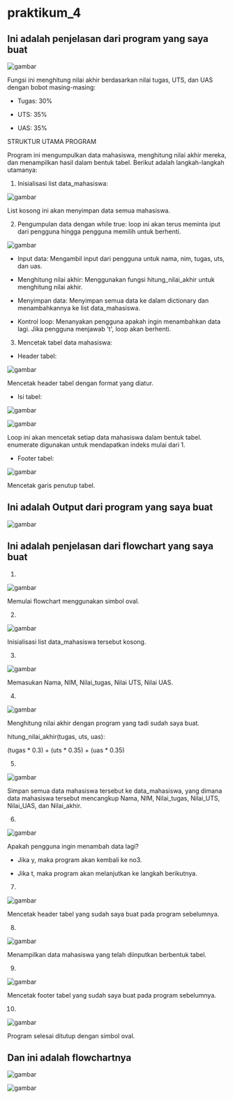 # praktikum_4

## Ini adalah penjelasan dari program yang saya buat

![gambar](screenshot4/data1)

Fungsi ini menghitung nilai akhir berdasarkan nilai tugas, UTS, dan UAS dengan bobot masing-masing:

- Tugas: 30%

- UTS: 35%

- UAS: 35%

STRUKTUR UTAMA PROGRAM

Program ini mengumpulkan data mahasiswa, menghitung nilai akhir mereka, dan menampilkan hasil dalam bentuk tabel. Berikut adalah langkah-langkah utamanya:

1. Inisialisasi list data_mahasiswa:

![gambar](screenshot4/data2)

List kosong ini akan menyimpan data semua mahasiswa.

2. Pengumpulan data dengan while true: loop ini akan terus meminta iput dari pengguna hingga pengguna memilih untuk berhenti.

![gambar](screenshot4/data3)

- Input data: Mengambil input dari pengguna untuk nama, nim, tugas, uts, dan uas.

- Menghitung nilai akhir: Menggunakan fungsi hitung_nilai_akhir untuk menghitung nilai akhir.

- Menyimpan data: Menyimpan semua data ke dalam dictionary dan menambahkannya ke list data_mahasiswa.

- Kontrol loop: Menanyakan pengguna apakah ingin menambahkan data lagi. Jika pengguna menjawab 't', loop akan berhenti.

3. Mencetak tabel data mahasiswa:

- Header tabel:

![gambar](screenshot4/data4)

Mencetak header tabel dengan format yang diatur.

- Isi tabel:

![gambar](screenshot4/data5)

![gambar](screenshot4/data6)

Loop ini akan mencetak setiap data mahasiswa dalam bentuk tabel. enumerate digunakan untuk mendapatkan indeks mulai dari 1. 

- Footer tabel:

![gambar](screenshot4/data7)

Mencetak garis penutup tabel.

## Ini adalah Output dari program yang saya buat

![gambar](screenshot4/hsl)

## Ini adalah penjelasan dari flowchart yang saya buat

1. 

![gambar](screenshot4/datafw1)

Memulai flowchart menggunakan simbol oval.

2. 

![gambar](screenshot4/datafw2)

Inisialisasi list data_mahasiswa tersebut kosong.

3. 

![gambar](screenshot4/datafw3)

Memasukan Nama, NIM, Nilai_tugas, Nilai UTS, Nilai UAS.

4. 

![gambar](screenshot4/datafw4)

Menghitung nilai akhir dengan program yang tadi sudah saya buat.

hitung_nilai_akhir(tugas, uts, uas):

(tugas * 0.3) + (uts * 0.35) + (uas * 0.35)

5. 

![gambar](screenshot4/datafw5)

Simpan semua data mahasiswa tersebut ke data_mahasiswa, yang dimana data mahasiswa tersebut mencangkup Nama, NIM, Nilai_tugas, Nilai_UTS, Nilai_UAS, dan Nilai_akhir.

6. 

![gambar](screenshot4/datafw6)

Apakah pengguna ingin menambah data lagi?

- Jika y, maka program akan kembali ke no3.

- Jika t, maka program akan melanjutkan ke langkah berikutnya.

7. 

![gambar](screenshot4/datafw7)

Mencetak header tabel yang sudah saya buat pada program sebelumnya.

8. 

![gambar](screenshot4/datafw8)

Menampilkan data mahasiswa yang telah diinputkan berbentuk tabel.

9. 

![gambar](screenshot4/datafw9)

Mencetak footer tabel yang sudah saya buat pada program sebelumnya.

10. 

![gambar](screenshot4/datafw10)

Program selesai ditutup dengan simbol oval.

## Dan ini adalah flowchartnya

![gambar](screenshot4/fwdata1)

![gambar](screenshot4/fwdata2)